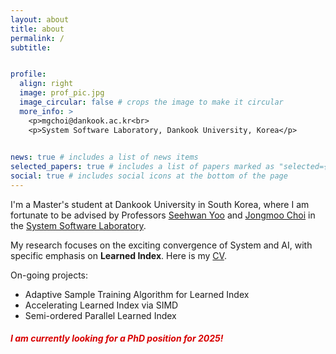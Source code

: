 ```yaml
---
layout: about
title: about
permalink: /
subtitle: 


profile:
  align: right
  image: prof_pic.jpg
  image_circular: false # crops the image to make it circular
  more_info: >
    <p>mgchoi@dankook.ac.kr<br>
    <p>System Software Laboratory, Dankook University, Korea</p>
    

news: true # includes a list of news items
selected_papers: true # includes a list of papers marked as "selected={true}"
social: true # includes social icons at the bottom of the page
---
```

I'm a Master's student at Dankook University in South Korea, where I am fortunate to be advised by Professors [Seehwan Yoo](https://sites.google.com/site/dkumobileos/members/seehwanyoo) and [Jongmoo Choi](http://embedded.dankook.ac.kr/~choijm/) in the [System Software Laboratory](https://sslab.dankook.ac.kr/).

My research focuses on the exciting convergence of System and AI, with specific emphasis on **Learned Index**. Here is my [CV](https://min-guk.github.io/cv/).

On-going projects:
  - Adaptive Sample Training Algorithm for Learned Index
  - Accelerating Learned Index via SIMD
  - Semi-ordered Parallel Learned Index

##### **<span style="color: #D80000;">I am currently looking for a PhD position for 2025!</span>**   